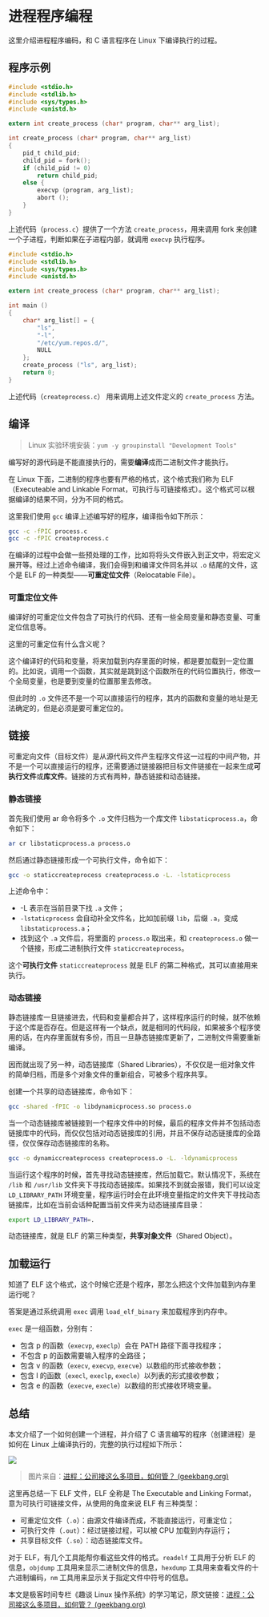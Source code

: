 # 进程程序编程

这里介绍进程程序编码，和 C 语言程序在 Linux 下编译执行的过程。

## 程序示例

```c
#include <stdio.h>
#include <stdlib.h>
#include <sys/types.h>
#include <unistd.h>

extern int create_process (char* program, char** arg_list);

int create_process (char* program, char** arg_list)
{
    pid_t child_pid;
    child_pid = fork();
    if (child_pid != 0)
        return child_pid;
    else {
        execvp (program, arg_list);
        abort ();
    }
}
```

上述代码（`process.c`）提供了一个方法 `create_process`，用来调用 fork 来创建一个子进程，判断如果在子进程内部，就调用 `execvp` 执行程序。

```c
#include <stdio.h>
#include <stdlib.h>
#include <sys/types.h>
#include <unistd.h>

extern int create_process (char* program, char** arg_list);

int main ()
{
    char* arg_list[] = {
        "ls",
        "-l",
        "/etc/yum.repos.d/",
        NULL
    };
    create_process ("ls", arg_list);
    return 0;
}
```

上述代码（`createprocess.c`） 用来调用上述文件定义的 `create_process` 方法。

## 编译

> Linux 实验环境安装：`yum -y groupinstall "Development Tools"`

编写好的源代码是不能直接执行的，需要**编译**成而二进制文件才能执行。

在 Linux 下面，二进制的程序也要有严格的格式，这个格式我们称为 ELF（Executeable and Linkable Format，可执行与可链接格式）。这个格式可以根据编译的结果不同，分为不同的格式。

这里我们使用 `gcc` 编译上述编写好的程序，编译指令如下所示：

```bash
gcc -c -fPIC process.c
gcc -c -fPIC createprocess.c
```

在编译的过程中会做一些预处理的工作，比如将将头文件嵌入到正文中，将宏定义展开等。经过上述命令编译，我们会得到和编译文件同名并以 `.o` 结尾的文件，这个是 ELF 的一种类型——**可重定位文件**（Relocatable File）。

### 可重定位文件

编译好的可重定位文件包含了可执行的代码、还有一些全局变量和静态变量、可重定位信息等。

这里的可重定位有什么含义呢？

这个编译好的代码和变量，将来加载到内存里面的时候，都是要加载到一定位置的。比如说，调用一个函数，其实就是跳到这个函数所在的代码位置执行，修改一个全局变量，也是要到变量的位置那里去修改。

但此时的 `.o` 文件还不是一个可以直接运行的程序，其内的函数和变量的地址是无法确定的，但是必须是要可重定位的。

## 链接

可重定向文件（目标文件）是从源代码文件产生程序文件这一过程的中间产物，并不是一个可以直接运行的程序，还需要通过链接器把目标文件链接在一起来生成**可执行文件**或**库文件**。链接的方式有两种，静态链接和动态链接。

### 静态链接

首先我们使用 ar 命令将多个 `.o` 文件归档为一个库文件 `libstaticprocess.a`，命令如下：

```bash
ar cr libstaticprocess.a process.o
```

然后通过静态链接形成一个可执行文件，命令如下：

```bash
gcc -o staticcreateprocess createprocess.o -L. -lstaticprocess
```

上述命令中：

- -L  表示在当前目录下找 `.a` 文件；
- `-lstaticprocess` 会自动补全文件名，比如加前缀 `lib`，后缀 `.a`，变成 `libstaticprocess.a`；
- 找到这个 `.a` 文件后，将里面的 `process.o` 取出来，和 `createprocess.o` 做一个链接，形成二进制执行文件 `staticcreateprocess`。

这个**可执行文件** `staticcreateprocess` 就是 ELF 的第二种格式，其可以直接用来执行。

### 动态链接

静态链接库一旦链接进去，代码和变量都合并了，这样程序运行的时候，就不依赖于这个库是否存在。但是这样有一个缺点，就是相同的代码段，如果被多个程序使用的话，在内存里面就有多份，而且一旦静态链接库更新了，二进制文件需要重新编译。

因而就出现了另一种，动态链接库（Shared Libraries），不仅仅是一组对象文件的简单归档，而是多个对象文件的重新组合，可被多个程序共享。

创建一个共享的动态链接库，命令如下：

```bash
gcc -shared -fPIC -o libdynamicprocess.so process.o
```

当一个动态链接库被链接到一个程序文件中的时候，最后的程序文件并不包括动态链接库中的代码，而仅仅包括对动态链接库的引用，并且不保存动态链接库的全路径，仅仅保存动态链接库的名称。

```bash
gcc -o dynamiccreateprocess createprocess.o -L. -ldynamicprocess
```

当运行这个程序的时候，首先寻找动态链接库，然后加载它。默认情况下，系统在 `/lib` 和 `/usr/lib` 文件夹下寻找动态链接库。如果找不到就会报错，我们可以设定 `LD_LIBRARY_PATH` 环境变量，程序运行时会在此环境变量指定的文件夹下寻找动态链接库，比如在当前会话种配置当前文件夹为动态链接库目录：

```bash
export LD_LIBRARY_PATH=.
```

动态链接库，就是 ELF 的第三种类型，**共享对象文件**（Shared Object）。

## 加载运行

知道了 ELF 这个格式，这个时候它还是个程序，那怎么把这个文件加载到内存里运行呢？

答案是通过系统调用 `exec` 调用 `load_elf_binary` 来加载程序到内存中。

`exec` 是一组函数，分别有：

- 包含 p 的函数（`execvp`, `execlp`）会在 PATH 路径下面寻找程序；
- 不包含 p 的函数需要输入程序的全路径；
- 包含 v 的函数（`execv`,  `execvp`,  `execve`）以数组的形式接收参数；
- 包含 l 的函数（`execl`,  `execlp`,  `execle`）以列表的形式接收参数；
- 包含 e 的函数（`execve`,  `execle`）以数组的形式接收环境变量。

## 总结

本文介绍了一个如何创建一个进程，并介绍了 C 语言编写的程序（创建进程）是如何在 Linux 上编译执行的，完整的执行过程如下所示：

![](../images/3.1-1-C语言程序编译执行过程.png)

> 图片来自：[进程：公司接这么多项目，如何管？ (geekbang.org)](https://time.geekbang.org/column/article/90855)

这里再总结一下 ELF 文件，ELF 全称是 The Executable and Linking Format，意为可执行可链接文件，从使用的角度来说 ELF 有三种类型：

- 可重定位文件（`.o`）：由源文件编译而成，不能直接运行，可重定位；
- 可执行文件（`.out`）：经过链接过程，可以被 CPU 加载到内存运行；
- 共享目标文件（`.so`）：动态链接库文件。

对于 ELF，有几个工具能帮你看这些文件的格式。`readelf` 工具用于分析 ELF 的信息，`objdump` 工具用来显示二进制文件的信息，`hexdump` 工具用来查看文件的十六进制编码，`nm` 工具用来显示关于指定文件中符号的信息。

本文是极客时间专栏《趣谈 Linux 操作系统》的学习笔记，原文链接：[进程：公司接这么多项目，如何管？ (geekbang.org)](https://time.geekbang.org/column/article/90855)

